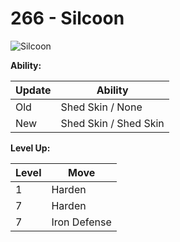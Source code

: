 # 266 - Silcoon
![][266]

**Ability:**

Update | Ability
---    | ---
Old    | Shed Skin / None
New    | Shed Skin / Shed Skin

**Level Up:**

Level | Move
---   | ---
  1   | Harden
  7   | Harden
  7   | Iron Defense



[266]: https://raw.githubusercontent.com/PokeAPI/sprites/master/sprites/pokemon/266.png "Silcoon"
